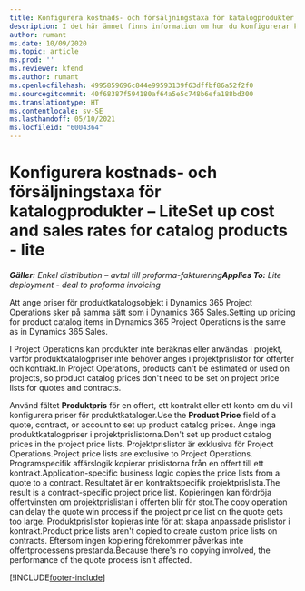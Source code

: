 ```yaml
---
title: Konfigurera kostnads- och försäljningstaxa för katalogprodukter – Lite
description: I det här ämnet finns information om hur du konfigurerar kostnads- och försäljningstaxor för artiklar i en produktkatalog.
author: rumant
ms.date: 10/09/2020
ms.topic: article
ms.prod: ''
ms.reviewer: kfend
ms.author: rumant
ms.openlocfilehash: 4995859696c844e99593139f63dffbf86a52f2f0
ms.sourcegitcommit: 40f68387f594180af64a5e5c748b6efa188bd300
ms.translationtype: HT
ms.contentlocale: sv-SE
ms.lasthandoff: 05/10/2021
ms.locfileid: "6004364"
---
```

# <a name="set-up-cost-and-sales-rates-for-catalog-products---lite"></a><span data-ttu-id="2e3c4-103">Konfigurera kostnads- och försäljningstaxa för katalogprodukter – Lite</span><span class="sxs-lookup"><span data-stu-id="2e3c4-103">Set up cost and sales rates for catalog products - lite</span></span>

<span data-ttu-id="2e3c4-104">_**Gäller:** Enkel distribution – avtal till proforma-fakturering_</span><span class="sxs-lookup"><span data-stu-id="2e3c4-104">_**Applies To:** Lite deployment - deal to proforma invoicing_</span></span>


<span data-ttu-id="2e3c4-105">Att ange priser för produktkatalogsobjekt i Dynamics 365 Project Operations sker på samma sätt som i Dynamics 365 Sales.</span><span class="sxs-lookup"><span data-stu-id="2e3c4-105">Setting up pricing for product catalog items in Dynamics 365 Project Operations is the same as in Dynamics 365 Sales.</span></span>

<span data-ttu-id="2e3c4-106">I Project Operations kan produkter inte beräknas eller användas i projekt, varför produktkatalogpriser inte behöver anges i projektprislistor för offerter och kontrakt.</span><span class="sxs-lookup"><span data-stu-id="2e3c4-106">In Project Operations, products can't be estimated or used on projects, so product catalog prices don't need to be set on project price lists for quotes and contracts.</span></span>

<span data-ttu-id="2e3c4-107">Använd fältet **Produktpris** för en offert, ett kontrakt eller ett konto om du vill konfigurera priser för produktkataloger.</span><span class="sxs-lookup"><span data-stu-id="2e3c4-107">Use the **Product Price** field of a quote, contract, or account to set up product catalog prices.</span></span> <span data-ttu-id="2e3c4-108">Ange inga produktkatalogpriser i projektprislistorna.</span><span class="sxs-lookup"><span data-stu-id="2e3c4-108">Don't set up product catalog prices in the project price lists.</span></span> <span data-ttu-id="2e3c4-109">Projektprislistor är exklusiva för Project Operations.</span><span class="sxs-lookup"><span data-stu-id="2e3c4-109">Project price lists are exclusive to Project Operations.</span></span> <span data-ttu-id="2e3c4-110">Programspecifik affärslogik kopierar prislistorna från en offert till ett kontrakt.</span><span class="sxs-lookup"><span data-stu-id="2e3c4-110">Application-specific business logic copies the price lists from a quote to a contract.</span></span> <span data-ttu-id="2e3c4-111">Resultatet är en kontraktspecifik projektprislista.</span><span class="sxs-lookup"><span data-stu-id="2e3c4-111">The result is a contract-specific project price list.</span></span> <span data-ttu-id="2e3c4-112">Kopieringen kan fördröja offertvinsten om projektprislistan i offerten blir för stor.</span><span class="sxs-lookup"><span data-stu-id="2e3c4-112">The copy operation can delay the quote win process if the project price list on the quote gets too large.</span></span> <span data-ttu-id="2e3c4-113">Produktprislistor kopieras inte för att skapa anpassade prislistor i kontrakt.</span><span class="sxs-lookup"><span data-stu-id="2e3c4-113">Product price lists aren't copied to create custom price lists on contracts.</span></span> <span data-ttu-id="2e3c4-114">Eftersom ingen kopiering förekommer påverkas inte offertprocessens prestanda.</span><span class="sxs-lookup"><span data-stu-id="2e3c4-114">Because there's no copying involved, the performance of the quote process isn't affected.</span></span>


[!INCLUDE[footer-include](../../includes/footer-banner.md)]
